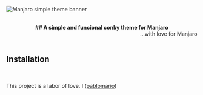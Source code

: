 <img src="https://github.com/pablomario/Manjaro-simple-conky-theme/blob/master/main-simple-conky.png" 
alt="Manjaro simple theme banner" align="center" />

<br />

<div align="center"><strong>## A simple and funcional conky theme for Manjaro </strong></div>
<div align="right">...with love for Manjaro</div>

<br />

## Installation




<br />


This project is a labor of love. I ([pablomario](http://bytelchus.com/)) 
